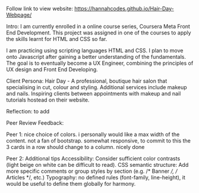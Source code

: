 Follow link to view website: https://hannahcodes.github.io/Hair-Day-Webpage/

Intro: 
I am currently enrolled in a online course series, Coursera Meta Front End Development. This project was assigned in one of the courses to apply the skills learnt for HTML and CSS so far. 

I am practicing using scripting languages HTML and CSS. I plan to move onto Javascript after gaining a better understanding of the fundamentals. The goal is to eventually become a UX Engineer, combining the principles of UX design and Front End Developing. 

Client Persona: 
Hair Day - A professional, boutique hair salon that specialising in cut, colour and styling. Additional services include makeup and nails. Inspiring clients between appointments with makeup and nail tutorials hostead on their website. 

Reflection: to add  

Peer Review Feedback:

Peer 1:
nice choice of colors. i personally would like a max width of the content. not a fan of bootstrap. somewhat responsive, to commit to this the 3 cards in a row should change to a column. nicely done

Peer 2: 
Additional tips Accessibility: Consider sufficient color contrasts (light beige on white can be difficult to read). CSS semantic structure: Add more specific comments or group styles by section (e.g. /* Banner */, /* Articles */, etc.) Typography: no defined rules (font-family, line-height), it would be useful to define them globally for harmony.
